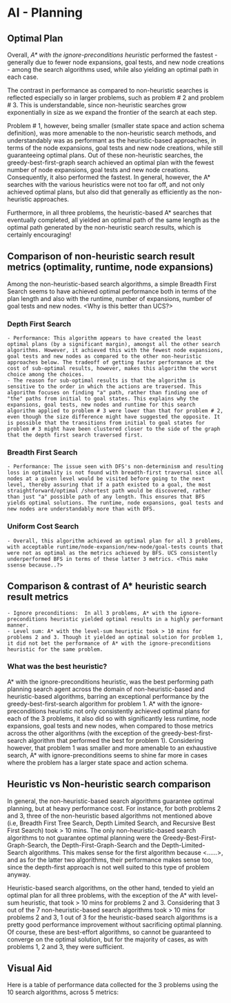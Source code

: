 # AI - Planning

## Optimal Plan

Overall, _A* with the ignore-preconditions heuristic_ performed the fastest - generally due to fewer node expansions, goal tests, and new node creations - among the search algorithms used, while also yielding an optimal path in each case.

The contrast in performance as compared to non-heuristic searches is reflected especially so in larger problems, such as problem # 2 and problem # 3. This is understandable, since non-heuristic searches grow exponentially in size as we expand the frontier of the search at each step.

Problem # 1, however, being smaller (smaller state space and action schema definition), was more amenable to the non-heuristic search methods, and understandably was as performant as the heuristic-based approaches, in terms of the node expansions, goal tests and new node creations, while still guaranteeing optimal plans. Out of these non-heuristic searches, the greedy-best-first-graph search achieved an optimal plan with the fewest number of node expansions, goal tests and new node creations. Consequently, it also performed the fastest. In general, however, the A* searches with the various heuristics were not too far off, and not only achieved optimal plans, but also did that generally as efficiently as the non-heuristic approaches.

Furthermore, in all three problems, the heuristic-based A* searches that eventually completed, all yielded an optimal path of the same length as the optimal path generated by the non-heuristic search results, which is certainly encouraging!

## Comparison of non-heuristic search result metrics (optimality, runtime, node expansions)

Among the non-heuristic-based search algorithms, a simple Breadth First Search seems to have achieved optimal performance both in terms of the plan length and also with the runtime, number of expansions, number of goal tests and new nodes. <Why is this better than UCS?>

### Depth First Search
	- Performance: This algorithm appears to have created the least optimal plans (by a significant margin), amongst all the other search algorithms. However, it achieved this with the fewest node expansions, goal tests and new nodes as compared to the other non-heuristic approaches below. The tradeoff of getting faster performance at the cost of sub-optimal results, however, makes this algorithm the worst choice among the choices.
	- The reason for sub-optimal results is that the algorithm is sensitive to the order in which the actions are traversed. This algorithm focuses on finding "a" path, rather than finding one of "the" paths from initial to goal states. This explains why the expansions, goal tests, new nodes and runtime for this search algorithm applied to problem # 3 were lower than that for problem # 2, even though the size difference might have suggested the opposite. It is possible that the transitions from initial to goal states for problem # 3 might have been clustered closer to the side of the graph that the depth first search traversed first.

### Breadth First Search
	- Performance: The issue seen with DFS's non-determinism and resulting loss in optimality is not found with breadth-first traversal since all nodes at a given level would be visited before going to the next level, thereby assuring that if a path existed to a goal, the most straightforward/optimal /shortest path would be discovered, rather than just "a" possible path of any length. This ensures that BFS yields optimal solutions. The runtime, node expansions, goal tests and new nodes are understandably more than with DFS.

### Uniform Cost Search
	- Overall, this algorithm achieved an optimal plan for all 3 problems, with acceptable runtime/node-expansion/new-node/goal-tests counts that were not as optimal as the metrics achieved by BFS. UCS consistently underperformed BFS in terms of these latter 3 metrics. <This make ssense because..?>

## Comparison & contrast of A* heuristic search result metrics
	- Ignore preconditions:  In all 3 problems, A* with the ignore-preconditions heuristic yielded optimal results in a highly performant manner.
	- Level sum: A* with the level-sum heuristic took > 10 mins for problems 2 and 3. Though it yielded an optimal solution for problem 1, it did not bet the performance of A* with the ignore-preconditions heuristic for the same problem.

### What was the best heuristic?

A* with the ignore-preconditions heuristic, was the best performing path planning search agent across the domain of non-heuristic-based and heuristic-based algorithms, barring an exceptional performance by the greedy-best-first-search algorithm for problem 1. A* with the ignore-preconditions heuristic not only consistently achieved optimal plans for each of the 3 problems, it also did so with significantly less runtime, node expansions, goal tests and new nodes, when compared to those metrics across the other algorithms (with the exception of the greedy-best-first-search algorithm that performed the best for problem 1). Considering however, that problem 1 was smaller and more amenable to an exhaustive search, A* with ignore-preconditions seems to shine far more in cases where the problem has a larger state space and action schema.

## Heuristic vs Non-heuristic search comparison

In general, the non-heuristic-based search algorithms guarantee optimal planning, but at heavy performance cost. For instance, for both problems 2 and 3, three of the non-heuristic based algorithms not mentioned above (i.e, Breadth First Tree Search, Depth Limited Search, and Recursive Best First Search) took > 10 mins. The only non-heuristic-based search algorithms to not guarantee optimal planning were the Greedy-Best-First-Graph-Search, the Depth-First-Graph-Search and the Depth-Limited-Search algorithms. This makes sense for the first algorithm because <……>, and as for the latter two algorithms, their performance makes sense too, since the depth-first approach is not well suited to this type of problem anyway.

Heuristic-based search algorithms, on the other hand, tended to yield an optimal plan for all three problems, with the exception of the A* with level-sum heuristic, that took > 10 mins for problems 2 and 3. Considering that 3 out of the 7 non-heuristic-based search algorithms took > 10 mins for problems 2 and 3, 1 out of 3 for the heuristic-based search algorithms is a pretty good performance improvement without sacrificing optimal planning. Of course, these are best-effort algorithms, so cannot be guaranteed to converge on the optimal solution, but for the majority of cases, as with problems 1, 2 and 3, they were sufficient.

## Visual Aid

Here is a table of performance data collected for the 3 problems using the 10 search algorithms, across 5 metrics:
